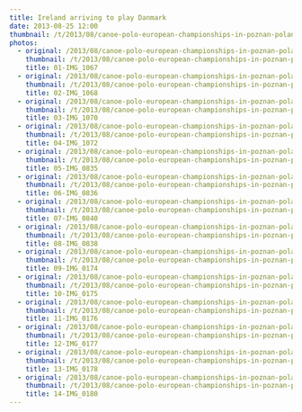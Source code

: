 ```yaml
---
title: Ireland arriving to play Danmark
date: 2013-08-25 12:00
thumbnail: /t/2013/08/canoe-polo-european-championships-in-poznan-poland/ireland-arriving-to-play-danmark/01-img_1067.jpg
photos:
  - original: /2013/08/canoe-polo-european-championships-in-poznan-poland/ireland-arriving-to-play-danmark/01-img_1067.jpg
    thumbnail: /t/2013/08/canoe-polo-european-championships-in-poznan-poland/ireland-arriving-to-play-danmark/01-img_1067.jpg
    title: 01-IMG_1067
  - original: /2013/08/canoe-polo-european-championships-in-poznan-poland/ireland-arriving-to-play-danmark/02-img_1068.jpg
    thumbnail: /t/2013/08/canoe-polo-european-championships-in-poznan-poland/ireland-arriving-to-play-danmark/02-img_1068.jpg
    title: 02-IMG_1068
  - original: /2013/08/canoe-polo-european-championships-in-poznan-poland/ireland-arriving-to-play-danmark/03-img_1070.jpg
    thumbnail: /t/2013/08/canoe-polo-european-championships-in-poznan-poland/ireland-arriving-to-play-danmark/03-img_1070.jpg
    title: 03-IMG_1070
  - original: /2013/08/canoe-polo-european-championships-in-poznan-poland/ireland-arriving-to-play-danmark/04-img_1072.jpg
    thumbnail: /t/2013/08/canoe-polo-european-championships-in-poznan-poland/ireland-arriving-to-play-danmark/04-img_1072.jpg
    title: 04-IMG_1072
  - original: /2013/08/canoe-polo-european-championships-in-poznan-poland/ireland-arriving-to-play-danmark/05-img_0835.jpg
    thumbnail: /t/2013/08/canoe-polo-european-championships-in-poznan-poland/ireland-arriving-to-play-danmark/05-img_0835.jpg
    title: 05-IMG_0835
  - original: /2013/08/canoe-polo-european-championships-in-poznan-poland/ireland-arriving-to-play-danmark/06-img_0836.jpg
    thumbnail: /t/2013/08/canoe-polo-european-championships-in-poznan-poland/ireland-arriving-to-play-danmark/06-img_0836.jpg
    title: 06-IMG_0836
  - original: /2013/08/canoe-polo-european-championships-in-poznan-poland/ireland-arriving-to-play-danmark/07-img_0840.jpg
    thumbnail: /t/2013/08/canoe-polo-european-championships-in-poznan-poland/ireland-arriving-to-play-danmark/07-img_0840.jpg
    title: 07-IMG_0840
  - original: /2013/08/canoe-polo-european-championships-in-poznan-poland/ireland-arriving-to-play-danmark/08-img_0838.jpg
    thumbnail: /t/2013/08/canoe-polo-european-championships-in-poznan-poland/ireland-arriving-to-play-danmark/08-img_0838.jpg
    title: 08-IMG_0838
  - original: /2013/08/canoe-polo-european-championships-in-poznan-poland/ireland-arriving-to-play-danmark/09-img_0174.jpg
    thumbnail: /t/2013/08/canoe-polo-european-championships-in-poznan-poland/ireland-arriving-to-play-danmark/09-img_0174.jpg
    title: 09-IMG_0174
  - original: /2013/08/canoe-polo-european-championships-in-poznan-poland/ireland-arriving-to-play-danmark/10-img_0175.jpg
    thumbnail: /t/2013/08/canoe-polo-european-championships-in-poznan-poland/ireland-arriving-to-play-danmark/10-img_0175.jpg
    title: 10-IMG_0175
  - original: /2013/08/canoe-polo-european-championships-in-poznan-poland/ireland-arriving-to-play-danmark/11-img_0176.jpg
    thumbnail: /t/2013/08/canoe-polo-european-championships-in-poznan-poland/ireland-arriving-to-play-danmark/11-img_0176.jpg
    title: 11-IMG_0176
  - original: /2013/08/canoe-polo-european-championships-in-poznan-poland/ireland-arriving-to-play-danmark/12-img_0177.jpg
    thumbnail: /t/2013/08/canoe-polo-european-championships-in-poznan-poland/ireland-arriving-to-play-danmark/12-img_0177.jpg
    title: 12-IMG_0177
  - original: /2013/08/canoe-polo-european-championships-in-poznan-poland/ireland-arriving-to-play-danmark/13-img_0178.jpg
    thumbnail: /t/2013/08/canoe-polo-european-championships-in-poznan-poland/ireland-arriving-to-play-danmark/13-img_0178.jpg
    title: 13-IMG_0178
  - original: /2013/08/canoe-polo-european-championships-in-poznan-poland/ireland-arriving-to-play-danmark/14-img_0180.jpg
    thumbnail: /t/2013/08/canoe-polo-european-championships-in-poznan-poland/ireland-arriving-to-play-danmark/14-img_0180.jpg
    title: 14-IMG_0180
---
```

